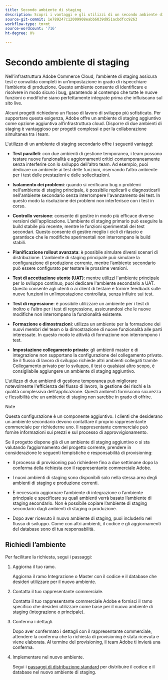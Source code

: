 ```yaml
---
title: Secondo ambiente di staging
description: Scopri i vantaggi e gli utilizzi di un secondo ambiente di staging per test paralleli, isolamento dei problemi, controllo delle versioni e altro ancora.
source-git-commit: 1e789247c12009908eabb6039d951acbdfcc9263
workflow-type: tm+mt
source-wordcount: '716'
ht-degree: 0%

---
```


# Secondo ambiente di staging

Nell’infrastruttura Adobe Commerce Cloud, l’ambiente di staging assicura test e convalida completi in un’impostazione in grado di rispecchiare l’ambiente di produzione. Questo ambiente consente di identificare e risolvere in modo sicuro i bug, garantendo al contempo che tutte le nuove funzioni o modifiche siano perfettamente integrate prima che influiscano sul sito live.

Alcuni progetti richiedono un flusso di lavoro di sviluppo più sofisticato. Per supportare questa esigenza, Adobe offre un ambiente di staging aggiuntivo come opzione aggiuntiva all’infrastruttura cloud. Disporre di due ambienti di staging è vantaggioso per progetti complessi e per la collaborazione simultanea tra i team.

L&#39;utilizzo di un ambiente di staging secondario offre i seguenti vantaggi:

- **Test paralleli**: con due ambienti di gestione temporanea, i team possono testare nuove funzionalità e aggiornamenti critici contemporaneamente senza interferire con lo sviluppo dell&#39;altro team. Ad esempio, puoi dedicare un ambiente ai test delle funzioni, riservando l’altro ambiente per i test delle prestazioni e delle sollecitazioni.

- **Isolamento dei problemi**: quando si verificano bug o problemi nell&#39;ambiente di staging principale, è possibile replicarli e diagnosticarli nell&#39;ambiente secondario senza interrompere l&#39;avanzamento dei test. In questo modo la risoluzione dei problemi non interferisce con i test in corso.

- **Controllo versione**: consente di gestire in modo più efficace diverse versioni dell&#39;applicazione. L’ambiente di staging primario può eseguire la build stabile più recente, mentre le funzioni sperimentali dei test secondari. Questo consente di gestire meglio i cicli di rilascio e garantisce che le modifiche sperimentali non interrompano le build stabili.

- **Pianificazione rollout avanzata**: è possibile simulare diversi scenari di distribuzione. L’ambiente di staging principale può simulare la configurazione di produzione corrente, mentre l’ambiente secondario può essere configurato per testare le prossime versioni.

- **Test di accettazione utente (UAT)**: mentre utilizzi l&#39;ambiente principale per lo sviluppo continuo, puoi dedicare l&#39;ambiente secondario a UAT. Questo consente agli utenti o ai client di testare e fornire feedback sulle nuove funzioni in un’impostazione controllata, senza influire sui test.

- **Test di regressione**: è possibile utilizzare un ambiente per i test di inoltro e l&#39;altro per i test di regressione, assicurandosi che le nuove modifiche non interrompano la funzionalità esistente.

- **Formazione e dimostrazioni**: utilizza un ambiente per la formazione dei nuovi membri del team o la dimostrazione di nuove funzionalità alle parti interessate. In questo modo le attività di formazione non interrompono i test.

- **Impostazione collegamento privato**: gli ambienti master e di integrazione non supportano la configurazione del collegamento privato. Se il flusso di lavoro di sviluppo richiede altri ambienti collegati tramite Collegamento privato per lo sviluppo, il test o qualsiasi altro scopo, è consigliabile aggiungere un ambiente di staging aggiuntivo.

L&#39;utilizzo di due ambienti di gestione temporanea può migliorare notevolmente l&#39;efficienza del flusso di lavoro, la gestione dei rischi e la qualità complessiva dell&#39;applicazione. Questi ambienti forniscono sicurezza e flessibilità che un ambiente di staging non sarebbe in grado di offrire.

>[!NOTE]
>
>Questa configurazione è un componente aggiuntivo. I clienti che desiderano un ambiente secondario devono contattare il proprio rappresentante commerciale per richiederne uno. Il rappresentante commerciale può fornire informazioni sui prezzi e sul processo di approvvigionamento.

Se il progetto dispone già di un ambiente di staging aggiuntivo o si sta valutando l’aggiornamento del progetto corrente, prendere in considerazione le seguenti tempistiche e responsabilità di provisioning:

- Il processo di provisioning può richiedere fino a due settimane dopo la conferma della richiesta con il rappresentante commerciale Adobe.

- I nuovi ambienti di staging sono disponibili solo nella stessa area degli ambienti di staging e produzione correnti.

- È necessario aggiornare l’ambiente di integrazione o l’ambiente principale e specificare su quali ambienti verrà basato l’ambiente di staging secondario. Non è possibile copiare l’ambiente di staging secondario dagli ambienti di staging o produzione.

- Dopo aver ricevuto il nuovo ambiente di staging, puoi includerlo nel flusso di sviluppo. Come con altri ambienti, il codice e gli aggiornamenti del database sono di tua responsabilità.

## Richiedi l’ambiente

Per facilitare la richiesta, segui i passaggi:

1. Aggiorna il tuo ramo.

   Aggiorna il ramo Integrazione o Master con il codice e il database che desideri utilizzare per il nuovo ambiente.

1. Contatta il tuo rappresentante commerciale.

   Contatta il tuo rappresentante commerciale Adobe e fornisci il ramo specifico che desideri utilizzare come base per il nuovo ambiente di staging (integrazione o principale).

1. Conferma i dettagli.

   Dopo aver confermato i dettagli con il rappresentante commerciale, attendere la conferma che la richiesta di provisioning è stata ricevuta e viene elaborata. Al termine del provisioning, il team Adobe ti invierà una conferma.

1. Implementare nel nuovo ambiente.

   Segui i [passaggi di distribuzione standard](../deploy/staging-production.md) per distribuire il codice e il database nel nuovo ambiente di staging.
